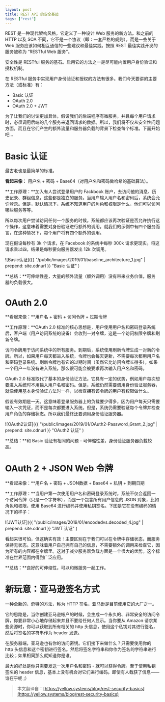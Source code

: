```yaml
---
layout: post
title: REST API 的安全基础
tags: ["rest"]
---
```


REST 是一种现代架构风格，它定义了一种设计 Web 服务的新方法。和之前的 HTTP 以及 SOA 不同，它不是一个协议（即：一套严格的规则），而是一些关于 Web 服务应该如何相互通信的一些建议和最佳实践。按照 REST 最佳实践开发的服务被称为 “RESTful Web 服务”。

安全性是 RESTful 服务的基石。启用它的方法之一是尽可能内置用户身份验证和授权机制。

在 RESTful 服务中实现用户身份验证和授权的方法有很多。我们今天要讲的主要方法（或标准）有：

- Basic 认证
- OAuth 2.0
- OAuth 2.0 + JWT

为了让我们的讨论更加具体，假设我们的后端程序有微服务，并且每个用户请求时，必须调用后端的几个服务来返回请求的数据。所以，我们将不仅从安全性问题方面，而且在它们产生的额外流量和服务器负载的背景下检查每个标准。下面开始吧...

# Basic 认证

最古老也是最简单的标准。

**看起来像：** 用户名 + 密码 + Base64（对用户名和密码做哈希的基础算法）。

**工作原理：**加入有人尝试登录用户的 Fackbook 账户，去访问他的消息、历史记录、群组信息，这些都是独立的服务。当用户输入用户名和密码后，系统会允许登录。但是，默认情况下，系统不知道用户的角色和权限是什么，他们可以访问哪些服务等等。

所以每次用户尝试访问任何一个服务的时候，系统都应该再次验证是否允许执行这个操作，这意味着需要对身份验证进行额外的调用。就我们的示例中有四个服务而言，在这种情况下，每个用户将有四个额外的调用。

现在假设每秒有 3k 个请求，在 Facebook 的系统中每秒 300k 请求更现实。将这请求乘以四，结果是每秒要向服务器发出 12k 次调用。

![Basic认证]({{ "/public/images/2019/01/baseline_architecture_1.jpg" | prepend: site.cdnurl }} "Basic 认证" )

**总结：**可伸缩性差，大量的额外流量（额外调用）没有带来业务价值，服务器的负载很大。

# OAuth 2.0

**看起来像：**用户名 + 密码 + 访问令牌 + 过期令牌

**工作原理：**OAuth 2.0 标准的核心思想是，用户使用用户名和密码登录系统后，客户端（用户访问系统的设备）会收到一对令牌，这是一个访问权限令牌和刷新令牌。

访问令牌用于访问系统中的所有服务。到期后，系统使用刷新令牌生成一对新的令牌。所以，如果用户每天都进入系统，令牌也会每天更新，不需要每次都用用户名和密码登录系统。刷新令牌也有它的过期时间（虽然它比访问令牌长得多），如果一个用户一年没有进入系统，那么很可能会被要求再次输入用户名和密码。

OAuth 2.0 标准取代了基本的身份验证方法，它具有一定的优势，例如用户每次想要进入系统时不用输入用户名和密码。但是，系统仍然需要调用身份验证服务器，就像使用基本身份验证方法时一样，以检查拥有该令牌的用户有权限做什么。

假设有效期是一天。这意味着登录服务器上的负载要少得多，因为用户每天只需要输入一次凭证，而不是每次都要进入系统。但是，系统仍需要验证每个令牌并检查用户角色的存储状态。所以我们最终还要调用身份验证服务器。

![OAuth2认证]({{ "/public/images/2019/01/OAuth2-Password_Grant_2.jpg" | prepend: site.cdnurl }} "OAuth2 认证" )

**总结：**和 Basic 验证有相同的问题 - 可伸缩性差，身份验证服务器负载较高。

# OAuth 2 + JSON Web 令牌

**看起来像：**用户名 + 密码 + JSON数据 + Base64 + 私钥 + 到期日期

**工作原理：**当用户第一次使用用户名和密码登录系统时，系统不仅会返回一个访问令牌（只是一个字符串），而是一个包含所有用户信息的 JSON 对象，比如角色和权限，使用 Base64 进行编码并使用私钥签名。下图是它在没有编码的情况下的样子：

![JWT认证]({{ "/public/images/2019/01/encodedvs.decoded_4.jpg" | prepend: site.cdnurl }} "JWT 认证" )

看起来很可怕，但这确实有效！主要区别在于我们可以在令牌中存储状态，而服务保持无状态。这意味着用户自己拥有自己的信息，不需要额外的调用来检查它，因为所有的内容都在令牌里。这对于减少服务器负载方面是一个很大的优势。这个标准在世界范围内得到广泛应用。

**总结：**良好的可伸缩性，可以和微服务一起工作。

# 新玩意：亚马逊签名方式

一种全新的，奇特的方法，称为 HTTP 签名，亚马逊是目前使用它的大厂之一。

它的思路是，当你创建亚马逊帐户的时候，会生成一个永久的、非常安全的访问令牌，你要非常小心地存储起来并且不要给任何人显示。当你要从 Amazon 请求某些资源时，你可以获取到所有相关的 http 头信息，使用这个私钥对其进行签名，然后将签名的字符串作为 header 发送。

在服务器端，亚马逊也有你的访问密钥。它们接下来做什么？只需要使用你的 http 头信息和这个密钥进行签名。然后将签名字符串和你作为签名的字符串进行比较；如果相同那么就知道你是谁。

最大的好处是你只需要发送一次用户名和密码 - 就可以获得令牌。至于使用私钥签名的 header 信息，基本上没有机会对它们进行编码。即使有人截获了信息——谁在乎呢 ;）

> 本文翻译自：[https://yellow.systems/blog/rest-security-basics](https://yellow.systems/blog/rest-security-basics)
